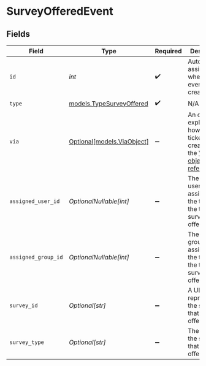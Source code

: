 # SurveyOfferedEvent


## Fields

| Field                                                                                                                                            | Type                                                                                                                                             | Required                                                                                                                                         | Description                                                                                                                                      |
| ------------------------------------------------------------------------------------------------------------------------------------------------ | ------------------------------------------------------------------------------------------------------------------------------------------------ | ------------------------------------------------------------------------------------------------------------------------------------------------ | ------------------------------------------------------------------------------------------------------------------------------------------------ |
| `id`                                                                                                                                             | *int*                                                                                                                                            | :heavy_check_mark:                                                                                                                               | Automatically assigned when the event is created                                                                                                 |
| `type`                                                                                                                                           | [models.TypeSurveyOffered](../models/typesurveyoffered.md)                                                                                       | :heavy_check_mark:                                                                                                                               | N/A                                                                                                                                              |
| `via`                                                                                                                                            | [Optional[models.ViaObject]](../models/viaobject.md)                                                                                             | :heavy_minus_sign:                                                                                                                               | An object explaining how the ticket was created. See the [Via object reference](/documentation/ticketing/reference-guides/via-object-reference)<br/> |
| `assigned_user_id`                                                                                                                               | *OptionalNullable[int]*                                                                                                                          | :heavy_minus_sign:                                                                                                                               | The id of the user assigned to the ticket at the time the survey was offered                                                                     |
| `assigned_group_id`                                                                                                                              | *OptionalNullable[int]*                                                                                                                          | :heavy_minus_sign:                                                                                                                               | The id of the group assigned to the ticket at the time the survey was offered                                                                    |
| `survey_id`                                                                                                                                      | *Optional[str]*                                                                                                                                  | :heavy_minus_sign:                                                                                                                               | A ULID representing the survey that was offered                                                                                                  |
| `survey_type`                                                                                                                                    | *Optional[str]*                                                                                                                                  | :heavy_minus_sign:                                                                                                                               | The type of the survey that was offered                                                                                                          |